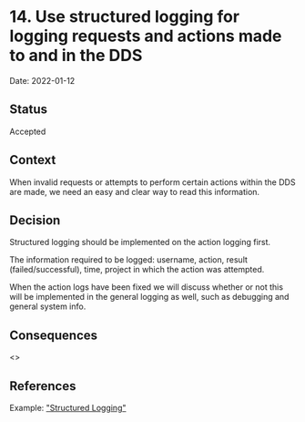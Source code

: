 # 14. Use structured logging for logging requests and actions made to and in the DDS

Date: 2022-01-12

## Status

Accepted

## Context

When invalid requests or attempts to perform certain actions within the DDS are made, we need an easy and clear way to read this information.

## Decision

Structured logging should be implemented on the action logging first.

The information required to be logged: username, action, result (failed/successful), time, project in which the action was attempted.

When the action logs have been fixed we will discuss whether or not this will be implemented in the general logging as well, such as debugging and general system info.

## Consequences

<>

## References

Example: ["Structured Logging"](https://newrelic.com/blog/how-to-relic/python-structured-logging)
